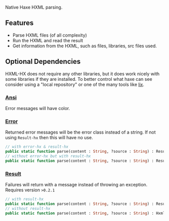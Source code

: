 Native Haxe HXML parsing.

## Features

- Parse HXML files (of all complexity)
- Run the HXML and read the result
- Get information from the HXML, such as files, libraries, src files used.



## Optional Dependencies

HXML-HX does not require any other libraries, but it does work nicely with some libraries if they are installed. 
To better control what haxe can see consider using a "local repository" or one of the many tools like [lix](https://github.com/lix-pm/lix.client).

### [Ansi](https://github.com/snsvrno/ansi-hx)
Error messages will have color.

### [Error](https://github.com/snsvrno/error-hx)
Returned error messages will be the error class instead of a string. If not using `Result-hx` then this will
have no use.

```haxe
// with error-hx & result-hx
public static function parse(content : String, ?source : String) : Result<Hxml, Error>
// without error-hx but with result-hx
public static function parse(content : String, ?source : String) : Result<Hxml, String>
```

### [Result](https://github.com/snsvrno/result-hx)
Failures will return with a message instead of throwing an exception. Requires version `>0.2.1`

```haxe
// with result-hx
public static function parse(content : String, ?source : String) : Result<Hxml, Error> 
// without result-hx
public static function parse(content : String, ?source : String) : Hxml
```
